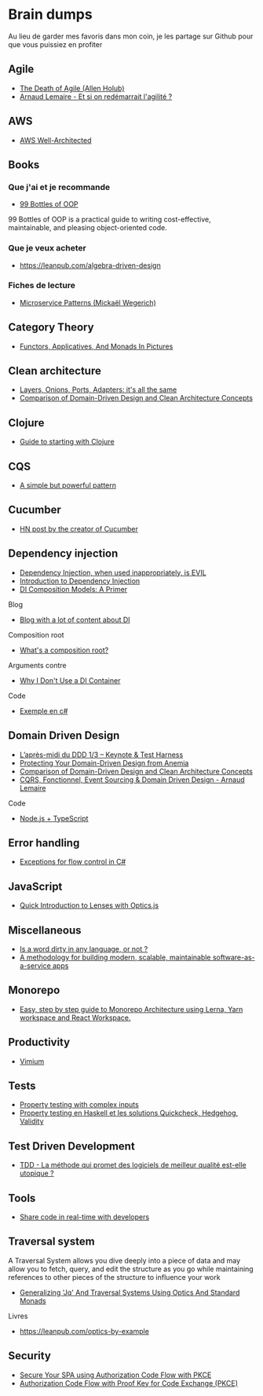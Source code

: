 # Brain dumps

Au lieu de garder mes favoris dans mon coin, je les partage sur Github pour que vous puissiez en profiter

## Agile

- [The Death of Agile (Allen Holub)](https://www.youtube.com/watch?v=HZyRQ8Uhhmk)
- [Arnaud Lemaire - Et si on redémarrait l'agilité ?](https://www.youtube.com/watch?v=sZbmP0JZHBs)

## AWS

- [AWS Well-Architected](https://aws.amazon.com/architecture/well-architected/)

## Books

### Que j'ai et je recommande

- [99 Bottles of OOP](https://sandimetz.com/99bottles)

99 Bottles of OOP is a practical guide to writing cost-effective, maintainable, and pleasing object-oriented code. 

### Que je veux acheter

- https://leanpub.com/algebra-driven-design

### Fiches de lecture

- [Microservice Patterns (Mickaël Wegerich)](https://medium.com/@mickalwegerich/fiche-de-lecture-microservice-patterns-chris-richardson-a622eb139f75)

## Category Theory

- [Functors, Applicatives, And Monads In Pictures](https://adit.io/posts/2013-04-17-functors,_applicatives,_and_monads_in_pictures.html)

## Clean architecture

- [Layers, Onions, Ports, Adapters: it's all the same](https://blog.ploeh.dk/2013/12/03/layers-onions-ports-adapters-its-all-the-same/)
- [Comparison of Domain-Driven Design and Clean Architecture Concepts](https://khalilstemmler.com/articles/software-design-architecture/domain-driven-design-vs-clean-architecture/)

## Clojure

- [Guide to starting with Clojure](https://grison.me/2020/04/04/starting-with-clojure/)

## CQS

- [A simple but powerful pattern](https://www.dotnetcurry.com/patterns-practices/1461/command-query-separation-cqs)

## Cucumber

- [HN post by the creator of Cucumber](https://news.ycombinator.com/item?id=10194242)

## Dependency injection

- [Dependency Injection, when used inappropriately, is EVIL](https://www.tonymarston.net/php-mysql/dependency-injection-is-evil.html)
- [Introduction to Dependency Injection](https://kariera.future-processing.pl/blog/introduction-to-dependency-injection/)
- [DI Composition Models: A Primer](https://blogs.cuttingedge.it/steven/posts/2019/di-composition-models-primer/)

Blog

- [Blog with a lot of content about DI](https://blogs.cuttingedge.it/steven/)

Composition root

- [What's a composition root?](https://blog.ploeh.dk/2011/07/28/CompositionRoot/)

Arguments contre

- [Why I Don't Use a DI Container](https://khalilstemmler.com/articles/software-design-architecture/coding-without-di-container/)

Code

- [Exemple en c#](https://github.com/timsommer/cqs-dotnetcurry-sample/tree/master/Cqs.SampleApp.Console/Cqs.SampleApp.Core/IoC)

## Domain Driven Design

- [L’après-midi du DDD 1/3 – Keynote & Test Harness](https://www.youtube.com/watch?v=qzygjKpFSq4)
- [Protecting Your Domain-Driven Design from Anemia](https://dzone.com/articles/protecting-your-domain-driven-design-from-anemia)
- [Comparison of Domain-Driven Design and Clean Architecture Concepts](https://khalilstemmler.com/articles/software-design-architecture/domain-driven-design-vs-clean-architecture/)
- [CQRS, Fonctionnel, Event Sourcing & Domain Driven Design - Arnaud Lemaire](https://www.youtube.com/watch?v=qBLtZN3p3FU)

Code
- [Node.js + TypeScript](https://github.com/stemmlerjs/white-label)

## Error handling

- [Exceptions for flow control in C#](https://enterprisecraftsmanship.com/posts/exceptions-for-flow-control/)

## JavaScript

- [Quick Introduction to Lenses with Optics.js](https://www.youtube.com/watch?v=vf3P_i1IMtU)

## Miscellaneous

- [Is a word dirty in any language, or not ?](http://wordsafety.com/)
- [A methodology for building modern, scalable, maintainable software-as-a-service apps](https://12factor.net/)

## Monorepo

- [Easy, step by step guide to Monorepo Architecture using Lerna, Yarn workspace and React Workspace.](https://medium.com/@bijayshrestha/easy-step-by-step-guide-to-monorepo-architecture-using-lerna-yarn-workspace-and-react-workspace-5255d3e9447)

## Productivity

- [Vimium](http://vimium.github.io/)

## Tests

- [Property testing with complex inputs](https://www.hillelwayne.com/post/property-testing-complex-inputs/)
- [Property testing en Haskell et les solutions Quickcheck, Hedgehog, Validity](https://www.fpcomplete.com/blog/quickcheck-hedgehog-validity/)

## Test Driven Development

- [TDD - La méthode qui promet des logiciels de meilleur qualité est-elle utopique ?](https://www.linkedin.com/pulse/tdd-la-m%25C3%25A9thode-qui-promet-des-logiciels-de-meilleur-lenselle)

## Tools

- [Share code in real-time with developers](https://codeshare.io/)

## Traversal system

A Traversal System allows you dive deeply into a piece of data and may allow you to fetch, query, and edit the structure as you go while maintaining references to other pieces of the structure to influence your work

- [Generalizing 'Jq' And Traversal Systems Using Optics And Standard Monads](https://chrispenner.ca/posts/traversal-systems)

Livres

- https://leanpub.com/optics-by-example

## Security

- [Secure Your SPA using Authorization Code Flow with PKCE](https://espressocoder.com/2019/10/28/secure-your-spa-with-authorization-code-flow-with-pkce/)
- [Authorization Code Flow with Proof Key for Code Exchange (PKCE)](https://auth0.com/docs/flows/authorization-code-flow-with-proof-key-for-code-exchange-pkce)
